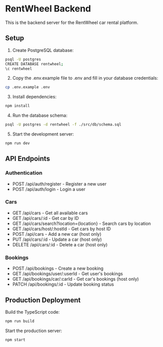 
# RentWheel Backend

This is the backend server for the RentWheel car rental platform.

## Setup

1. Create PostgreSQL database:
```bash
psql -U postgres
CREATE DATABASE rentwheel;
\c rentwheel
```

2. Copy the .env.example file to .env and fill in your database credentials:
```bash
cp .env.example .env
```

3. Install dependencies:
```bash
npm install
```

4. Run the database schema:
```bash
psql -U postgres -d rentwheel -f ./src/db/schema.sql
```

5. Start the development server:
```bash
npm run dev
```

## API Endpoints

### Authentication
- POST /api/auth/register - Register a new user
- POST /api/auth/login - Login a user

### Cars
- GET /api/cars - Get all available cars
- GET /api/cars/:id - Get car by ID
- GET /api/cars/search?location={location} - Search cars by location
- GET /api/cars/host/:hostId - Get cars by host ID
- POST /api/cars - Add a new car (host only)
- PUT /api/cars/:id - Update a car (host only)
- DELETE /api/cars/:id - Delete a car (host only)

### Bookings
- POST /api/bookings - Create a new booking
- GET /api/bookings/user/:userId - Get user's bookings
- GET /api/bookings/car/:carId - Get car's bookings (host only)
- PATCH /api/bookings/:id - Update booking status

## Production Deployment

Build the TypeScript code:
```bash
npm run build
```

Start the production server:
```bash
npm start
```
